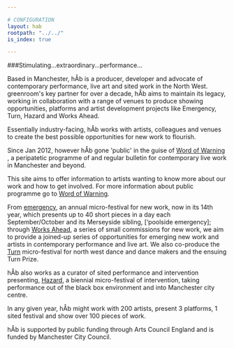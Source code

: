 ```yaml
---

# CONFIGURATION
layout: hab
rootpath: "../../"
is_index: true

---
```


###Stimulating…extraordinary…performance…    

Based in Manchester, hÅb is a producer, developer and advocate of contemporary performance, live art and sited work in the North West. greenroom's key partner for over a decade, hÅb aims to maintain its legacy, working in collaboration with a range of venues to produce showing opportunities, platforms and artist development projects like Emergency, Turn, Hazard and Works Ahead.    

Essentially industry-facing, hÅb works with artists, colleagues and venues to create the best possible opportunities for new work to flourish.

Since Jan 2012, however hÅb gone 'public' in the guise of [Word of Warning](/index.html) , a peripatetic programme of and regular bulletin for contemporary live work in Manchester and beyond.   

This site aims to offer information to artists wanting to know more about our work and how to get involved.  For more information about public programme go to [Word of Warning](/index.html).   

From [emergency](/archive/2012-emergency), an annual micro-festival for new work, now in its 14th year, which presents up to 40 short pieces in a day each September/October and its Merseyside sibling, [‘poolside emergency]; through [Works Ahead](/archive/2012-springsummer/), a series of small commissions for new work, we aim to provide a joined-up series of opportunities for emerging new work and artists in contemporary performance and live art.  We also co-produce the [Turn](http://turnmcr.posterous.com/turn-2013-call-for-proposals) micro-festival for north west dance and dance makers and the ensuing Turn Prize.    

hÅb also works as a curator of sited performance and intervention presenting, [Hazard](/archive/2012-hazard), a biennial micro-festival of intervention, taking performance out of the black box environment and into Manchester city centre.    

In any given year, hÅb might work with 200 artists, present 3 platforms, 1 sited festival and show over 100 pieces of work.    

hÅb is supported by public funding through Arts Council England and is funded by Manchester City Council.    

